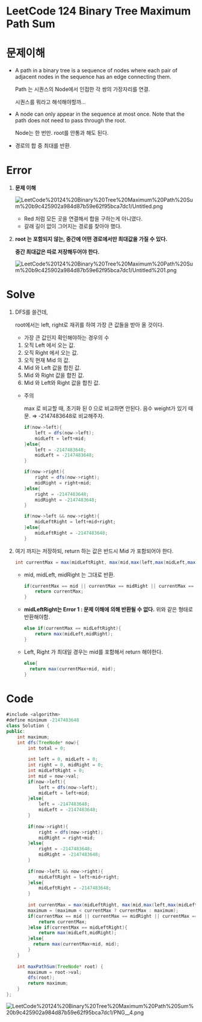 # LeetCode 124 Binary Tree Maximum Path Sum

# 문제이해

- A path in a binary tree is a sequence of nodes where each pair of adjacent nodes in the sequence has an edge connecting them.

    Path 는 시퀀스의 Node에서 인접한 각 쌍의 가장자리를 연결.

    시퀀스를 뭐라고 해석해야할까...

- A node can only appear in the sequence at most once. 
Note that the path does not need to pass through the root.

    Node는 한 번만.
    root를 안통과 해도 된다.

- 경로의 합 중 최대를 반환.

# Error

1.  **문제 이해**

    ![LeetCode%20124%20Binary%20Tree%20Maximum%20Path%20Sum%20b9c425902a984d87b59e62f95bca7dc1/Untitled.png](LeetCode%20124%20Binary%20Tree%20Maximum%20Path%20Sum%20b9c425902a984d87b59e62f95bca7dc1/Untitled.png)

    - Red 처럼 모든 곳을 연결해서 합을 구하는게 아니였다.
    - 갈래 길이 없이 그어지는 경로를 찾아야 했다.

2. **root 는 포함되지 않는, 중간에 어떤 경로에서만 최대값을 가질 수 있다.**

    **중간 최대값은 따로 저장해두어야 한다.**

    ![LeetCode%20124%20Binary%20Tree%20Maximum%20Path%20Sum%20b9c425902a984d87b59e62f95bca7dc1/Untitled%201.png](LeetCode%20124%20Binary%20Tree%20Maximum%20Path%20Sum%20b9c425902a984d87b59e62f95bca7dc1/Untitled%201.png)

# Solve

1. DFS를 쓸건데, 

    root에서는 left, right로 재귀를 하여 가장 큰 값들을 받아 올 것이다.

    - 가장 큰 값인지 확인해야하는 경우의 수
    1. 오직 Left 에서 오는 값.
    2. 오직 Right 에서 오는 값.
    3. 오직 현재 Mid 의 값.
    4. Mid 와 Left 값을 합친 값.
    5. Mid 와 Right 값을 합친 값.
    6. Mid 와 Left와 Right 값을 합친 값.
    - 주의

        max 로 비교할 때, 초기화 된 0 으로 비교하면 안된다. 음수 weight가 있기 때문. ⇒ -2147483648로 비교해주자.

        ```java
        if(now->left){
            left = dfs(now->left);  
            midLeft = left+mid;
        }else{
            left = -2147483648;
            midLeft = -2147483648;
        }

        if(now->right){
            right = dfs(now->right);
            midRight = right+mid;
        }else{
            right = -2147483648;
            midRight = -2147483648;
        }

        if(now->left && now->right){
            midLeftRight = left+mid+right;
        }else{
            midLeftRight = -2147483648;
        }
        ```

2. 여기 까지는 저장하되, return 하는 값은 반드시 Mid 가 포함되어야 한다.

    ```java
    int currentMax = max(midLeftRight, max(mid,max(left,max(midLeft,max(right,midRight)))));
    ```

    - mid, midLeft, midRight 는 그대로 반환.

        ```java
        if(currentMax == mid || currentMax == midRight || currentMax == midLeft){
            return currentMax;
        }
        ```

    - **midLeftRight는 Error 1 : 문제 이해에 의해 반환될 수 없다.**
    위와 같은 형태로 반환해야함.

        ```java
        else if(currentMax == midLeftRight){
            return max(midLeft,midRight);
        }
        ```

    - Left, Right 가 최대일 경우는 mid를 포함해서 return 해야한다.

        ```java
        else{
          return max(currentMax+mid, mid);  
        }
        ```

# Code

```java
#include <algorithm>
#define minimum -2147483648
class Solution {
public:
    int maximum;
    int dfs(TreeNode* now){
        int total = 0;
        
        int left = 0, midLeft = 0;
        int right = 0, midRight = 0;
        int midLeftRight = 0;
        int mid = now->val;
        if(now->left){
            left = dfs(now->left);  
            midLeft = left+mid;
        }else{
            left = -2147483648;
            midLeft = -2147483648;
        }
        
        if(now->right){
            right = dfs(now->right);
            midRight = right+mid;
        }else{
            right = -2147483648;
            midRight = -2147483648;
        }
        
        if(now->left && now->right){
            midLeftRight = left+mid+right;
        }else{
            midLeftRight = -2147483648;
        }
        
        int currentMax = max(midLeftRight, max(mid,max(left,max(midLeft,max(right,midRight)))));
        maximum = (maximum < currentMax ? currentMax : maximum);
        if(currentMax == mid || currentMax == midRight || currentMax == midLeft){
            return currentMax;
        }else if(currentMax == midLeftRight){
            return max(midLeft,midRight);
        }else{
          return max(currentMax+mid, mid);  
        } 
    }
    
    int maxPathSum(TreeNode* root) {
        maximum = root->val;
        dfs(root);
        return maximum;
    }
};
```

![LeetCode%20124%20Binary%20Tree%20Maximum%20Path%20Sum%20b9c425902a984d87b59e62f95bca7dc1/PNG__4.png](LeetCode%20124%20Binary%20Tree%20Maximum%20Path%20Sum%20b9c425902a984d87b59e62f95bca7dc1/PNG__4.png)